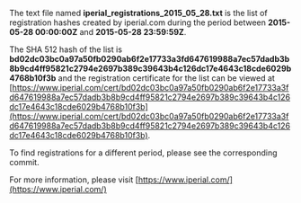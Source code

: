 The text file named **iperial_registrations_2015_05_28.txt** is the list of registration hashes created by iperial.com during the period between **2015-05-28 00:00:00Z** and **2015-05-28 23:59:59Z**.

The SHA 512 hash of the list is **bd02dc03bc0a97a50fb0290ab6f2e17733a3fd647619988a7ec57dadb3b8b9cd4ff95821c2794e2697b389c39643b4c126dc17e4643c18cde6029b4768b10f3b** and the registration certificate for the list can be viewed at [https://www.iperial.com/cert/bd02dc03bc0a97a50fb0290ab6f2e17733a3fd647619988a7ec57dadb3b8b9cd4ff95821c2794e2697b389c39643b4c126dc17e4643c18cde6029b4768b10f3b](https://www.iperial.com/cert/bd02dc03bc0a97a50fb0290ab6f2e17733a3fd647619988a7ec57dadb3b8b9cd4ff95821c2794e2697b389c39643b4c126dc17e4643c18cde6029b4768b10f3b).

To find registrations for a different period, please see the corresponding commit.

For more information, please visit [https://www.iperial.com/](https://www.iperial.com/)
